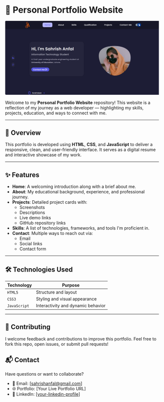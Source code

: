 # 💼 Personal Portfolio Website

![Portfolio](https://github.com/sahri16/Portfolio-Website2/blob/b6ff4bd9c5b8b56aa9fda359c9d34be5083fb1f5/assets/img/Screenshot%202025-07-01%20133538.png)

Welcome to my **Personal Portfolio Website** repository! This website is a reflection of my journey as a web developer — highlighting my skills, projects, education, and ways to connect with me.

---

## 📌 Overview

This portfolio is developed using **HTML**, **CSS**, and **JavaScript** to deliver a responsive, clean, and user-friendly interface. It serves as a digital resume and interactive showcase of my work.

---

## ✨ Features

- **Home**: A welcoming introduction along with a brief about me.
- **About**: My educational background, experience, and professional journey.
- **Projects**: Detailed project cards with:
  - Screenshots  
  - Descriptions  
  - Live demo links  
  - GitHub repository links  
- **Skills**: A list of technologies, frameworks, and tools I'm proficient in.
- **Contact**: Multiple ways to reach out via:
  - Email  
  - Social links  
  - Contact form  

---

## 🛠️ Technologies Used

| Technology   | Purpose                            |
|--------------|------------------------------------|
| `HTML5`      | Structure and layout               |
| `CSS3`       | Styling and visual appearance      |
| `JavaScript` | Interactivity and dynamic behavior |

---

## 🤝 Contributing
I welcome feedback and contributions to improve this portfolio.
Feel free to fork this repo, open issues, or submit pull requests!

## 📬 Contact
Have questions or want to collaborate?

- 📧 Email: [sahrishanfal@gmail.com]
- 🌐 Portfolio: [Your Live Portfolio URL]
- 🔗 LinkedIn: [[your-linkedin-profile](https://www.linkedin.com/in/sahrish-anfal/)]
